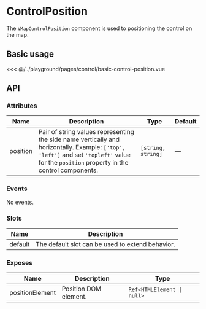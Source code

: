 # ControlPosition

The `VMapControlPosition` component is used to positioning the control on the map.

## Basic usage

<ClientOnly>
  <Demo url="/control/basic-control-position" >
  
<<< @/../playground/pages/control/basic-control-position.vue
  
  </Demo>
</ClientOnly>

## API

### Attributes

| Name     | Description                                                                                                                                                                               | Type               | Default |
| -------- | ----------------------------------------------------------------------------------------------------------------------------------------------------------------------------------------- | ------------------ | ------- |
| position | Pair of string values representing the side name vertically and horizontally. Example: `['top', 'left']` and set `'topleft'` value for the `position` property in the control components. | `[string, string]` | —       |

### Events

No events.

### Slots

| Name    | Description                                      |
| ------- | ------------------------------------------------ |
| default | The default slot can be used to extend behavior. |

### Exposes

| Name            | Description           | Type                       |
| --------------- | --------------------- | -------------------------- |
| positionElement | Position DOM element. | `Ref<HTMLElement \| null>` |
